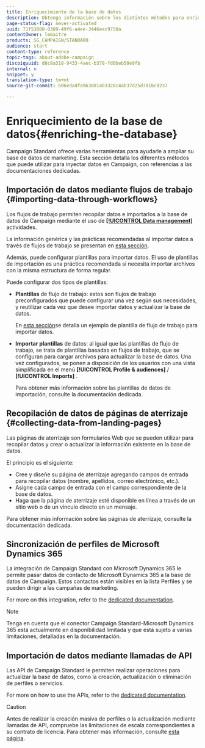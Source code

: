 ```yaml
---
title: Enriquecimiento de la base de datos
description: Obtenga información sobre los distintos métodos para enriquecer la base de datos.
page-status-flag: never-activated
uuid: 71f53808-0309-49f6-a4ee-3446eac9758a
contentOwner: lemaitre
products: SG_CAMPAIGN/STANDARD
audience: start
content-type: reference
topic-tags: about-adobe-campaign
discoiquuid: d8c8a318-9433-4aec-b378-fd0beb50e9fb
internal: n
snippet: y
translation-type: tm+mt
source-git-commit: b06edadfa963881403328c4ab37d25d701bc8237

---
```



# Enriquecimiento de la base de datos{#enriching-the-database}

Campaign Standard ofrece varias herramientas para ayudarle a ampliar su base de datos de marketing. Esta sección detalla los diferentes métodos que puede utilizar para inyectar datos en Campaign, con referencias a las documentaciones dedicadas.

## Importación de datos mediante flujos de trabajo {#importing-data-through-workflows}

Los flujos de trabajo permiten recopilar datos e importarlos a la base de datos de Campaign mediante el uso de [**[!UICONTROL Data management]**](../../automating/using/about-data-management-activities.md) actividades.

La información genérica y las prácticas recomendadas al importar datos a través de flujos de trabajo se presentan en [esta sección](../../automating/using/importing-data.md).

Además, puede configurar plantillas para importar datos. El uso de plantillas de importación es una práctica recomendada si necesita importar archivos con la misma estructura de forma regular.

Puede configurar dos tipos de plantillas:

* **Plantillas** de flujo de trabajo: estos son flujos de trabajo preconfigurados que puede configurar una vez según sus necesidades, y reutilizar cada vez que desee importar datos y actualizar la base de datos.

   En [esta sección](../../automating/using/importing-data.md#example--import-workflow-template)se detalla un ejemplo de plantilla de flujo de trabajo para importar datos.

* **Importar plantillas** de datos: al igual que las plantillas de flujo de trabajo, se trata de plantillas basadas en flujos de trabajo, que se configuran para cargar archivos para actualizar la base de datos. Una vez configurados, se ponen a disposición de los usuarios con una vista simplificada en el menú **[!UICONTROL Profile & audiences]** / **[!UICONTROL Imports]** .

   Para obtener más información sobre las plantillas de datos de importación, consulte la documentación [](../../automating/using/importing-data-with-import-templates.md)dedicada.

## Recopilación de datos de páginas de aterrizaje {#collecting-data-from-landing-pages}

Las páginas de aterrizaje son formularios Web que se pueden utilizar para recopilar datos y crear o actualizar la información existente en la base de datos.

El principio es el siguiente:

* Cree y diseñe su página de aterrizaje agregando campos de entrada para recopilar datos (nombre, apellidos, correo electrónico, etc.).
* Asigne cada campo de entrada con el campo correspondiente de la base de datos.
* Haga que la página de aterrizaje esté disponible en línea a través de un sitio web o de un vínculo directo en un mensaje.

Para obtener más información sobre las páginas de aterrizaje, consulte la documentación [](../../channels/using/about-landing-pages.md)dedicada.

## Sincronización de perfiles de Microsoft Dynamics 365

La integración de Campaign Standard con Microsoft Dynamics 365 le permite pasar datos de contacto de Microsoft Dynamics 365 a la base de datos de Campaign.
Estos contactos están visibles en la lista Perfiles y se pueden dirigir a las campañas de marketing.

For more on this integration, refer to the [dedicated documentation](https://helpx.adobe.com/campaign/kb/acs-ms-dynamics.html).

>[!NOTE]
>
>Tenga en cuenta que el conector Campaign Standard-Microsoft Dynamics 365 está actualmente en disponibilidad limitada y que está sujeto a varias limitaciones, detalladas en la documentación.

## Importación de datos mediante llamadas de API

Las API de Campaign Standard le permiten realizar operaciones para actualizar la base de datos, como la creación, actualización o eliminación de perfiles o servicios.

For more on how to use the APIs, refer to the [dedicated documentation](../../api/using/about-campaign-standard-apis.md).

>[!CAUTION]
>
>Antes de realizar la creación masiva de perfiles o la actualización mediante llamadas de API, compruebe las limitaciones de escala correspondientes a su contrato de licencia. Para obtener más información, consulte [esta página](https://helpx.adobe.com/legal/product-descriptions/campaign-standard.html#ITInfrastructureResourcesbyActiveProfilesTiers).
